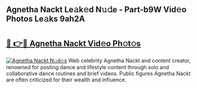 ## Agnetha Nackt Le𝚊k𝚎d N𝚞𝚍e - Part-b9W Vid𝚎o Photos Le𝚊ks 9ah2A

# <h2><a href="http://fb943n.evod.top/?m=Agnetha+Nackt">🔗 👉🔴 Agnetha Nackt Vid𝚎o Ph𝚘t𝚘s</a></h2>

[![Agnetha Nackt N𝚞d𝚎s](https://i.imgur.com/8V9OHl7.gif)](http://fb943n.evod.top/?m=Agnetha+Nackt)
Web celebrity Agnetha Nackt and content creator, renowned for posting dance and lifestyle content through solo and collaborative dance routines and brief videos. Public figures Agnetha Nackt are often criticized for their wealth and influence. 
